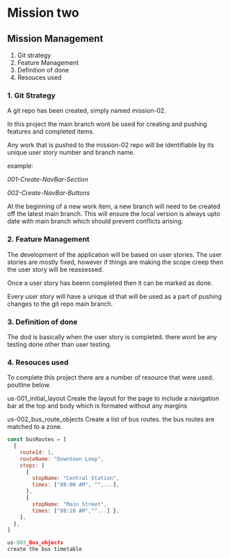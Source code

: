 # Mission two 
## Mission Management
1. Git strategy
2. Feature Management
3. Definition of done
4. Resouces used

### 1. Git Strategy
A git repo has been created, simply named mission-02.

In this project the main branch wont be used for creating and pushing features and completed items.

Any work that is pushed to the mission-02 repo will be identifiable by its unique user story number and branch name.

example:

 _001-Create-NavBar-Section_

 _002-Create-NavBar-Buttons_

 At the beginning of a new work item, a new branch will need to be created off the latest main branch. This will ensure the local version is always upto date with main branch  which should prevent conflicts arising.

### 2. Feature Management

The development of the application will be based on user stories. The user stories are mostly fixed, however if things are making the scope creep then the user story will be reassessed.

Once a user story has beenn completed then it can be marked as done.

Every user story will have a unique id that will be used as a part of pushing changes to the git repo main branch.

### 3. Definition of done
The dod is basically when the user story is completed. there wont be any testing done other than user testing.

### 4. Resouces used

To complete this project there are a number of resource that were used. poutline below.

us-001_initial_layout
Create the layout for the page to include a navigation bar at the top and body which is formated without any margins

us-002_bus_route_objects
Create a list of bus routes. the bus routes are matched to a zone.

```js
const busRoutes = [
  {
    routeId: 1,
    routeName: "Downtown Loop",
    stops: [
      {
        stopName: "Central Station",
        times: ["08:00 AM", "",...],
      },
      { 
        stopName: "Main Street",
        times: ["08:10 AM",""...] },
    ],
  },
]

us-003_Bus_objects
create the bus timetable